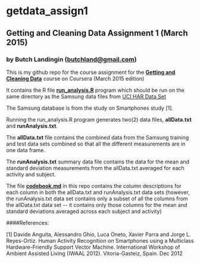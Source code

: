 # getdata_assign1
## Getting and Cleaning Data Assignment 1 (March 2015)
### by Butch Landingin (butchland@gmail.com)

This is my github repo for the course assignment for the [**Getting and Cleaning Data**](https://www.coursera.org/course/getdata) course on Coursera (March 2015 edition)

It contains the R file [**run_analysis.R**](https://raw.githubusercontent.com/butchland/getdata_assign1/master/run_analysis.R) program which should be run on the same directory as the Samsung data files from [UCI HAR Data Set](https://d396qusza40orc.cloudfront.net/getdata%2Fprojectfiles%2FUCI%20HAR%20Dataset.zip)

The Samsung database is from the study on Smartphones study [1].

Running the run_analysis.R program generates two(2) data files, **allData.txt** and **runAnalysis.txt**.

The **allData.txt** file contains the combined data from the Samsung training and test data sets combined so that all the different measurements are in one data frame.

The **runAnalysis.txt** summary data file contains the data for the mean and standard deviation measurements from the allData.txt averaged for each activity and subject.

The file [**codebook.md**](https://github.com/butchland/getdata_assign1/blob/master/codebook.md) in this repo contains the column descriptions for each column in both the allData.txt and runAnalysis.txt data sets (however, the runAnalysis.txt data set contains only a subset of all the columns from the allData.txt data set -- it contains only those columns for the mean and standard deviations averaged across each subject and activity)

####References:

[1] Davide Anguita, Alessandro Ghio, Luca Oneto, Xavier Parra and Jorge L. Reyes-Ortiz. Human Activity Recognition on Smartphones using a Multiclass Hardware-Friendly Support Vector Machine. International Workshop of Ambient Assisted Living (IWAAL 2012). Vitoria-Gasteiz, Spain. Dec 2012 


